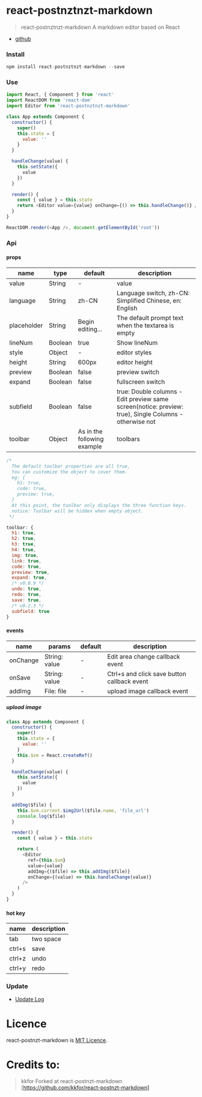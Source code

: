 # react-postnztnzt-markdown

> react-postnztnzt-markdown A markdown editor based on React

- [github](https://github.com/PostNZT/react-postnztnzt-toolbar)

### Install

```js
npm install react-postnztnzt-markdown --save
```

### Use

```js
import React, { Component } from 'react'
import ReactDOM from 'react-dom'
import Editor from 'react-postnztnzt-markdown'

class App extends Component {
  constructor() {
    super()
    this.state = {
      value: ''
    }
  }

  handleChange(value) {
    this.setState({
      value
    })
  }

  render() {
    const { value } = this.state
    return <Editor value={value} onChange={() => this.handleChange()} />
  }
}

ReactDOM.render(<App />, document.getElementById('root'))
```

### Api

#### props

| name        | type    | default                     | description                                                                                            |
| ----------- | ------- | --------------------------- | ------------------------------------------------------------------------------------------------------ |
| value       | String  | -                           | value                                                                                                  |
| language    | String  | zh-CN                       | Language switch, zh-CN: Simplified Chinese, en: English                                                |
| placeholder | String  | Begin editing...            | The default prompt text when the textarea is empty                                                     |
| lineNum     | Boolean | true                        | Show lineNum                                                                                           |
| style       | Object  | -                           | editor styles                                                                                          |
| height      | String  | 600px                       | editor height                                                                                          |
| preview     | Boolean | false                       | preview switch                                                                                         |
| expand      | Boolean | false                       | fullscreen switch                                                                                      |
| subfield    | Boolean | false                       | true: Double columns - Edit preview same screen(notice: preview: true), Single Columns - otherwise not |
| toolbar     | Object  | As in the following example | toolbars                                                                                               |

```js
/*
  The default toolbar properties are all true,
  You can customize the object to cover them.
  eg: {
    h1: true,
    code: true,
    preview: true,
  }
  At this point, the toolbar only displays the three function keys.
  notice: Toolbar will be hidden when empty object.
 */

toolbar: {
  h1: true,
  h2: true,
  h3: true,
  h4: true,
  img: true,
  link: true,
  code: true,
  preview: true,
  expand: true,
  /* v0.0.9 */
  undo: true,
  redo: true,
  save: true,
  /* v0.2.3 */
  subfield: true
}
```

#### events

| name     | params        | default | description                                 |
| -------- | ------------- | ------- | ------------------------------------------- |
| onChange | String: value | -       | Edit area change callback event             |
| onSave   | String: value | -       | Ctrl+s and click save button callback event |
| addImg   | File: file    | -       | upload image callback event                 |

##### upload image

```js
class App extends Component {
  constructor() {
    super()
    this.state = {
      value: ''
    }
    this.$vm = React.createRef()
  }

  handleChange(value) {
    this.setState({
      value
    })
  }

  addImg($file) {
    this.$vm.current.$img2Url($file.name, 'file_url')
    console.log($file)
  }

  render() {
    const { value } = this.state

    return (
      <Editor
        ref={this.$vm}
        value={value}
        addImg={($file) => this.addImg($file)}
        onChange={(value) => this.handleChange(value)}
      />
    )
  }
}
```

#### hot key

| name   | description |
| ------ | ----------- |
| tab    | two space   |
| ctrl+s | save        |
| ctrl+z | undo        |
| ctrl+y | redo        |

### Update

- [Update Log](./doc/UPDATELOG.md)

# Licence

react-postnzt-markdown is [MIT Licence](./LICENSE).

# Credits to:
> kkfor
Forked at react-postnzt-markdown [https://github.com/kkfor/react-postnzt-markdown] 
